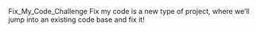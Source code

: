  Fix_My_Code_Challenge
 Fix my code is a new type of project, where we’ll jump into an existing code base and fix it!
